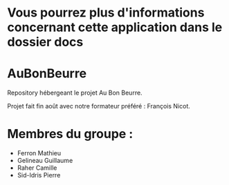 # Vous pourrez plus d'informations concernant cette application dans le dossier docs

# AuBonBeurre
Repository hébergeant le projet Au Bon Beurre.

Projet fait fin août avec notre formateur préféré : François Nicot.

# Membres du groupe : 
- Ferron Mathieu
- Gelineau Guillaume
- Raher Camille
- Sid-Idris Pierre